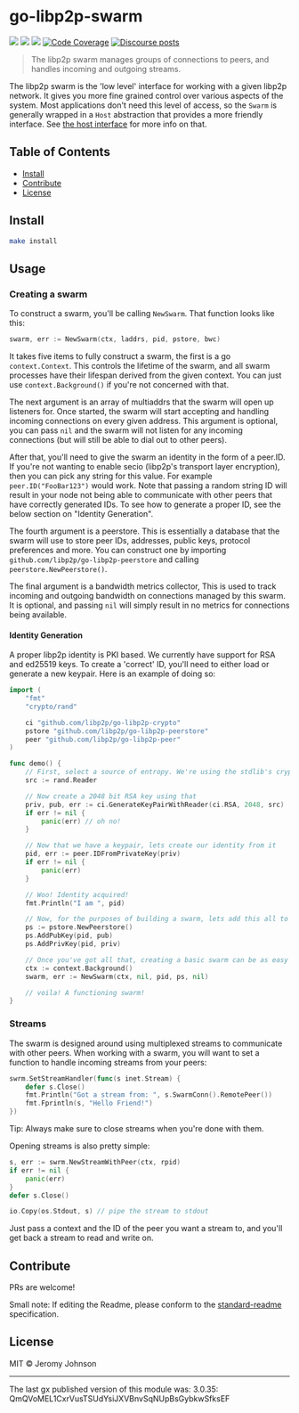 go-libp2p-swarm
==================

[![](https://img.shields.io/badge/made%20by-Protocol%20Labs-blue.svg?style=flat-square)](https://protocol.ai)
[![](https://img.shields.io/badge/project-libp2p-yellow.svg?style=flat-square)](https://libp2p.io/)
[![](https://img.shields.io/badge/freenode-%23libp2p-yellow.svg?style=flat-square)](http://webchat.freenode.net/?channels=%23libp2p)
[![Code Coverage](https://img.shields.io/codecov/c/github/libp2p/go-libp2p-swarm/master.svg?style=flat-square)](https://codecov.io/gh/libp2p/go-libp2p-swarm)
[![Discourse posts](https://img.shields.io/discourse/https/discuss.libp2p.io/posts.svg)](https://discuss.libp2p.io)

> The libp2p swarm manages groups of connections to peers, and handles incoming and outgoing streams.

The libp2p swarm is the 'low level' interface for working with a given libp2p
network. It gives you more fine grained control over various aspects of the
system. Most applications don't need this level of access, so the `Swarm` is
generally wrapped in a `Host` abstraction that provides a more friendly
interface. See [the host interface](https://godoc.org/github.com/libp2p/go-libp2p-core/host#Host)
for more info on that.

## Table of Contents

- [Install](#install)
- [Contribute](#contribute)
- [License](#license)

## Install

```sh
make install
```

## Usage

### Creating a swarm
To construct a swarm, you'll be calling `NewSwarm`. That function looks like this:
```go
swarm, err := NewSwarm(ctx, laddrs, pid, pstore, bwc)
```

It takes five items to fully construct a swarm, the first is a go
`context.Context`. This controls the lifetime of the swarm, and all swarm
processes have their lifespan derived from the given context. You can just use
`context.Background()` if you're not concerned with that.

The next argument is an array of multiaddrs that the swarm will open up
listeners for. Once started, the swarm will start accepting and handling
incoming connections on every given address. This argument is optional, you can
pass `nil` and the swarm will not listen for any incoming connections (but will
still be able to dial out to other peers).

After that, you'll need to give the swarm an identity in the form of a peer.ID.
If you're not wanting to enable secio (libp2p's transport layer encryption),
then you can pick any string for this value. For example `peer.ID("FooBar123")`
would work. Note that passing a random string ID will result in your node not
being able to communicate with other peers that have correctly generated IDs.
To see how to generate a proper ID, see the below section on "Identity
Generation".

The fourth argument is a peerstore. This is essentially a database that the
swarm will use to store peer IDs, addresses, public keys, protocol preferences
and more. You can construct one by importing
`github.com/libp2p/go-libp2p-peerstore` and calling `peerstore.NewPeerstore()`.

The final argument is a bandwidth metrics collector, This is used to track
incoming and outgoing bandwidth on connections managed by this swarm. It is
optional, and passing `nil` will simply result in no metrics for connections
being available.

#### Identity Generation
A proper libp2p identity is PKI based. We currently have support for RSA and ed25519 keys. To create a 'correct' ID, you'll need to either load or generate a new keypair. Here is an example of doing so:

```go
import (
	"fmt"
	"crypto/rand"

	ci "github.com/libp2p/go-libp2p-crypto"
	pstore "github.com/libp2p/go-libp2p-peerstore"
	peer "github.com/libp2p/go-libp2p-peer"
)

func demo() {
	// First, select a source of entropy. We're using the stdlib's crypto reader here
	src := rand.Reader

	// Now create a 2048 bit RSA key using that
	priv, pub, err := ci.GenerateKeyPairWithReader(ci.RSA, 2048, src)
	if err != nil {
		panic(err) // oh no!
	}

	// Now that we have a keypair, lets create our identity from it
	pid, err := peer.IDFromPrivateKey(priv)
	if err != nil {
		panic(err)
	}

	// Woo! Identity acquired!
	fmt.Println("I am ", pid)

	// Now, for the purposes of building a swarm, lets add this all to a peerstore.
	ps := pstore.NewPeerstore()
	ps.AddPubKey(pid, pub)
	ps.AddPrivKey(pid, priv)

	// Once you've got all that, creating a basic swarm can be as easy as
	ctx := context.Background()
	swarm, err := NewSwarm(ctx, nil, pid, ps, nil)

	// voila! A functioning swarm!
}
```

### Streams
The swarm is designed around using multiplexed streams to communicate with
other peers. When working with a swarm, you will want to set a function to
handle incoming streams from your peers:

```go
swrm.SetStreamHandler(func(s inet.Stream) {
	defer s.Close()
	fmt.Println("Got a stream from: ", s.SwarmConn().RemotePeer())
	fmt.Fprintln(s, "Hello Friend!")
})
```

Tip: Always make sure to close streams when you're done with them.

Opening streams is also pretty simple:
```go
s, err := swrm.NewStreamWithPeer(ctx, rpid)
if err != nil {
	panic(err)
}
defer s.Close()

io.Copy(os.Stdout, s) // pipe the stream to stdout
```

Just pass a context and the ID of the peer you want a stream to, and you'll get
back a stream to read and write on.


## Contribute

PRs are welcome!

Small note: If editing the Readme, please conform to the [standard-readme](https://github.com/RichardLitt/standard-readme) specification.

## License

MIT © Jeromy Johnson

---

The last gx published version of this module was: 3.0.35: QmQVoMEL1CxrVusTSUdYsiJXVBnvSqNUpBsGybkwSfksEF
